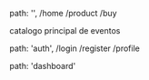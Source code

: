path: '',
    /home
    /product
    /buy

catalogo principal de eventos


path: 'auth',
    /login
    /register
    /profile

path: 'dashboard'

